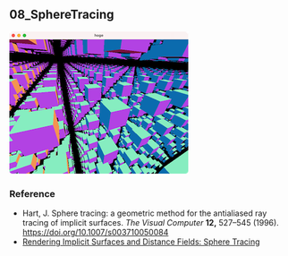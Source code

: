 ## 08_SphereTracing
![](thumbnail.png)







### Reference 

- Hart, J. Sphere tracing: a geometric method for the antialiased ray tracing of implicit surfaces. *The Visual Computer* **12,** 527–545 (1996). https://doi.org/10.1007/s003710050084
- [Rendering Implicit Surfaces and Distance Fields: Sphere Tracing](https://www.scratchapixel.com/lessons/advanced-rendering/rendering-distance-fields)

